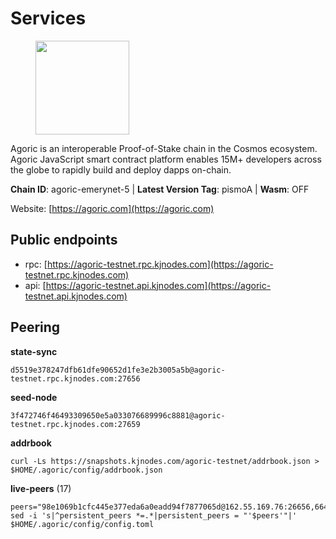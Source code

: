 # Services

<figure><img src="https://raw.githubusercontent.com/kj89/testnet_manuals/main/pingpub/logos/agoric.png" width="150" alt=""><figcaption></figcaption></figure>

Agoric is an interoperable Proof-of-Stake chain in the Cosmos ecosystem.  Agoric JavaScript smart contract platform enables 15M+ developers across the  globe to rapidly build and deploy dapps on-chain.

**Chain ID**: agoric-emerynet-5 | **Latest Version Tag**: pismoA | **Wasm**: OFF

Website: [https://agoric.com](https://agoric.com)


## Public endpoints

* rpc: [https://agoric-testnet.rpc.kjnodes.com](https://agoric-testnet.rpc.kjnodes.com)
* api: [https://agoric-testnet.api.kjnodes.com](https://agoric-testnet.api.kjnodes.com)

## Peering

**state-sync**

```
d5519e378247dfb61dfe90652d1fe3e2b3005a5b@agoric-testnet.rpc.kjnodes.com:27656
```

**seed-node**

```
3f472746f46493309650e5a033076689996c8881@agoric-testnet.rpc.kjnodes.com:27659
```

**addrbook**
```
curl -Ls https://snapshots.kjnodes.com/agoric-testnet/addrbook.json > $HOME/.agoric/config/addrbook.json
```

**live-peers** (17)
```
peers="98e1069b1cfc445e377eda6a0eadd94f7877065d@162.55.169.76:26656,6644a86094a0cb0152f83aed74357c439657770b@185.239.209.79:26656,a5b991654d0723e038d3723b1345b2a288d49146@38.242.156.28:26656,fd9d8063921531990cfebb72d5adadf276484e8d@13.215.217.74:26656,e5d3db7a51d3fb40a4855d6677318944faf7d5f2@142.132.191.166:26656,d5519e378247dfb61dfe90652d1fe3e2b3005a5b@65.109.68.190:27656,fa171a30e3118fb2b92a5afb4bb6e661ad6e6aa0@35.226.248.0:26656,870039fe21aa9416a65c9a8d46810f14c7c59ad3@3.70.5.42:26656,bf32fb432cce9579c3bd20171f2918b9b2873796@154.12.225.46:26656,53ae0b0710f2f32aa60717953a51e60a7ad7b1c5@34.172.197.172:26656,a875ef614b3902dd567be2076f18239681f24e35@185.146.148.112:26656,a3a1e6c7a9ceec632c22769a9e369d05a796dc24@65.108.79.246:26709,32f7fbecd40b420d592ac460703c4ac647875566@65.109.23.238:26656,7b1cafa0879374125c623d854bcc0cb9cd98729e@185.213.25.151:26656,8e4e958b928eaa648ee90f1ede28e36f1469cef2@34.125.81.240:26656,8dfb920cdc2eba42b688f44fdd26e12dabfbb6a9@95.217.130.111:27656,6f9e22eba0130f1a29c25e28beeae69b2621a403@35.238.67.135:26656"
sed -i 's|^persistent_peers *=.*|persistent_peers = "'$peers'"|' $HOME/.agoric/config/config.toml
```
